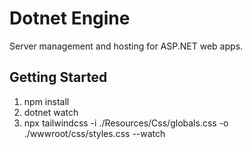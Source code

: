 ﻿# Dotnet Engine
Server management and hosting for ASP.NET web apps.

## Getting Started
1. npm install
2. dotnet watch
3. npx tailwindcss -i ./Resources/Css/globals.css -o ./wwwroot/css/styles.css --watch